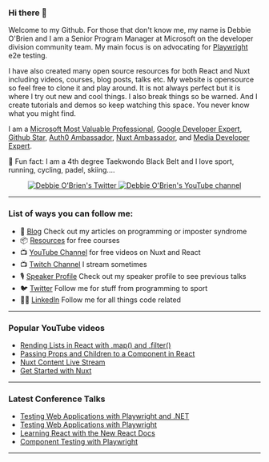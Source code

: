 ### Hi there 👋

Welcome to my Github. For those that don't know me, my name is Debbie O'Brien and I am a Senior Program Manager at Microsoft on the developer division community team. My main focus is on advocating for [Playwright](https://playwright.dev/) e2e testing. 

I have also created many open source resources for both React and Nuxt including videos, courses, blog posts, talks etc. My website is opensource so feel free to clone it and play around. It is not always perfect but it is where I try out new and cool things. I also break things so be warned. And I create tutorials and demos so keep watching this space. You never know what you might find.

I am a [Microsoft Most Valuable Professional](https://mvp.microsoft.com/en-us/PublicProfile/5003613?fullName=Debbie%20O%27Brien), [Google Developer Expert](https://developers.google.com/community/experts/directory/profile/profile-debbie_o_brien), [Github Star](https://stars.github.com/profiles/debs-obrien/), [Auth0 Ambassador](https://auth0.com/ambassador-program), [Nuxt Ambassador](https://nuxtjs.org/team), and [Media Developer Expert](https://cloudinary.com/mde).

🥋 Fun fact: I am a 4th degree Taekwondo Black Belt and I love sport, running, cycling, padel, skiing....

<p align="center">
  <a href="http://twitter.com/debs_obrien">
    <img src="https://img.shields.io/twitter/follow/debs_obrien?label=Twitter&logo=twitter&style=for-the-badge&color=blue" alt="Debbie O'Brien's Twitter"/>
  </a>
  <a href="http://youtube.com/debbieobrien?sub_confirmation=1">
    <img src="https://img.shields.io/youtube/channel/subscribers/UCrNvYFsT1L3WczE8AizDQ6g?style=for-the-badge&logo=youtube&label=Youtube&color=blue" alt="Debbie O'Brien's YouTube channel"/>
  </a>
</p>

---

### List of ways you can follow me:

- 📝  [Blog](https://debbie.codes/blog) Check out my articles on programming or imposter syndrome
- 📦  [Resources](https://debbie.codes/resources) for free courses
- 📺  [YouTube Channel](https://www.youtube.com/channel/UCrNvYFsT1L3WczE8AizDQ6g/) for free videos on Nuxt and React
- 📺  [Twitch Channel](https://www.twitch.tv/debs_obrien) I stream sometimes
- 🎙  [Speaker Profile](https://noti.st/debbie) Check out my speaker profile to see previous talks
- 🐦  [Twitter](https://twitter.com/debs_obrien) Follow me for stuff from programming to sport
- 👩‍💻  [LinkedIn](https://www.linkedin.com/in/debbie-o-brien-1a199975/) Follow me for all things code related

---

### Popular YouTube videos


- [Rending Lists in React with .map() and .filter()](https://youtu.be/PAByB3iaDk0)
- [Passing Props and Children to a Component in React](https://youtu.be/gYrhfHzUA4U)
- [Nuxt Content Live Stream](https://youtu.be/J_YDP6SdopA)
- [Get Started with Nuxt](https://youtu.be/IRKx97XfiYI)


---

### Latest Conference Talks


- [Testing Web Applications with Playwright and .NET](https://youtu.be/MWaxxbOdIrw)
- [Testing Web Applications with Playwright](https://youtu.be/dxbh0bl4It8)
- [Learning React with the New React Docs](https://youtu.be/-7odLW_hG7s)
- [Component Testing with Playwright](https://www.vuemastery.com/conferences/vueconf-us-2022/component-testing-with-playwright/)

---

